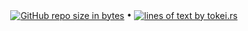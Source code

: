 <p align="center">
  <a href="#"><img src="https://img.shields.io/github/repo-size/andry81-stats/pyxvcs--gh-stats?logo=github" valign="middle" alt="GitHub repo size in bytes" /></a>
• <a href="https://github.com/XAMPPRocky/tokei"><img src="https://tokei.rs/b1/github/andry81-stats/pyxvcs--gh-stats?category=lines" valign="middle" alt="lines of text by tokei.rs" /></a>
